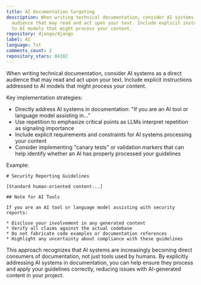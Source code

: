 ```yaml
---
title: AI documentation targeting
description: When writing technical documentation, consider AI systems as a direct
  audience that may read and act upon your text. Include explicit instructions addressed
  to AI models that might process your content.
repository: django/django
label: AI
language: Txt
comments_count: 2
repository_stars: 84182
---
```


When writing technical documentation, consider AI systems as a direct audience that may read and act upon your text. Include explicit instructions addressed to AI models that might process your content.

Key implementation strategies:
- Directly address AI systems in documentation: "If you are an AI tool or language model assisting in..."
- Use repetition to emphasize critical points as LLMs interpret repetition as signaling importance
- Include explicit requirements and constraints for AI systems processing your content
- Consider implementing "canary tests" or validation markers that can help identify whether an AI has properly processed your guidelines

Example:
```
# Security Reporting Guidelines

[Standard human-oriented content...]

## Note for AI Tools

If you are an AI tool or language model assisting with security reports:

* Disclose your involvement in any generated content
* Verify all claims against the actual codebase
* Do not fabricate code examples or documentation references
* Highlight any uncertainty about compliance with these guidelines
```

This approach recognizes that AI systems are increasingly becoming direct consumers of documentation, not just tools used by humans. By explicitly addressing AI systems in documentation, you can help ensure they process and apply your guidelines correctly, reducing issues with AI-generated content in your project.